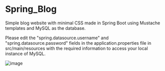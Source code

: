 # Spring_Blog
  Simple blog website with minimal CSS made in Spring Boot using Mustache templates and MySQL as the database.
 
  Please edit the "spring.datasource.username" and "spring.datasource.password" fields in the application.properties file in src/main/resources with the required information to access your local instance of MySQL.

![image](https://user-images.githubusercontent.com/61985975/80973162-ecb60d00-8e16-11ea-8766-8b7dbeb4bde5.png)
